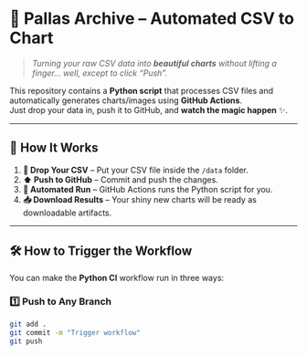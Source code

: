 # 🌌 Pallas Archive – Automated CSV to Chart

> _Turning your raw CSV data into **beautiful charts** without lifting a finger... well, except to click “Push”._

This repository contains a **Python script** that processes CSV files and automatically generates charts/images using **GitHub Actions**.  
Just drop your data in, push it to GitHub, and **watch the magic happen** ✨.

---

## 🚀 How It Works
1. **📂 Drop Your CSV** – Put your CSV file inside the `/data` folder.  
2. **⬆ Push to GitHub** – Commit and push the changes.  
3. **🤖 Automated Run** – GitHub Actions runs the Python script for you.  
4. **📥 Download Results** – Your shiny new charts will be ready as downloadable artifacts.

---

## 🛠 How to Trigger the Workflow

You can make the **Python CI** workflow run in three ways:

### 1️⃣ Push to Any Branch
```bash
git add .
git commit -m "Trigger workflow"
git push

